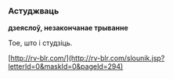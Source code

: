 ### Астуджваць
**дзеяслоў, незакончанае трыванне**

Тое, што і студзіць.

<a rel="author">[http://rv-blr.com/](http://rv-blr.com/slounik.jsp?letterId=0&maskId=0&pageId=294)</a>
